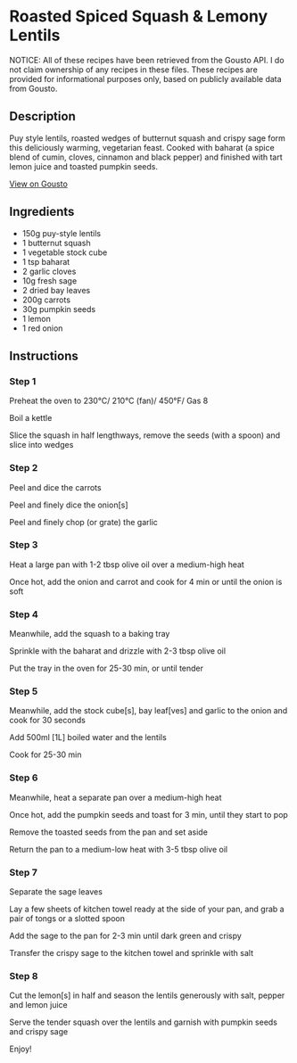 # Roasted Spiced Squash & Lemony Lentils

NOTICE: All of these recipes have been retrieved from the Gousto API. I do not claim ownership of any recipes in these files. These recipes are provided for informational purposes only, based on publicly available data from Gousto.

## Description

Puy style lentils, roasted wedges of butternut squash and crispy sage form this deliciously warming, vegetarian feast. Cooked with baharat (a spice blend of cumin, cloves, cinnamon and black pepper) and finished with tart lemon juice and toasted pumpkin seeds. 

[View on Gousto](https://www.gousto.co.uk/recipes/cookbook/roasted-spiced-squash-lemony-lentils)

## Ingredients

- 150g puy-style lentils
- 1 butternut squash
- 1 vegetable stock cube
- 1 tsp baharat
- 2 garlic cloves
- 10g fresh sage
- 2 dried bay leaves
- 200g carrots
- 30g pumpkin seeds
- 1 lemon
- 1 red onion

## Instructions


### Step 1

Preheat the oven to 230&deg;C/ 210&deg;C (fan)/ 450&deg;F/ Gas 8


Boil a kettle&nbsp;


Slice the squash in half lengthways, remove the seeds (with a spoon) and slice into wedges


### Step 2

Peel and dice the carrots&nbsp;


Peel&nbsp;and finely dice the onion<span class="text-danger">[s]</span>


Peel and finely chop (or grate) the garlic


### Step 3

Heat a large pan with&nbsp;1-2 tbsp olive oil over a medium-high heat


Once&nbsp;hot, add the onion and carrot and cook for 4 min or until the onion is soft


### Step 4

Meanwhile, add the squash to a baking tray


Sprinkle&nbsp;with the baharat and drizzle with 2-3 tbsp olive oil


Put the tray in the oven for 25-30 min, or until tender


### Step 5

Meanwhile, add the stock cube<span class="text-danger">[s]</span>, bay leaf<span class="text-danger">[ves]</span>&nbsp;and garlic to the onion and cook for 30 seconds


Add 500ml <span class="text-danger">[1L]</span>&nbsp;boiled water and the lentils


Cook&nbsp;for 25-30 min&nbsp;


### Step 6

Meanwhile, heat a separate pan over a medium-high heat


Once hot, add the pumpkin seeds and toast for 3 min, until they start to pop


Remove the toasted seeds from the pan and set aside&nbsp;


Return the pan to a medium-low heat with 3-5 tbsp olive oil


### Step 7

Separate the sage leaves


Lay a few sheets of kitchen towel ready at the side of your pan, and grab a pair of tongs or a slotted spoon


Add the sage to the pan for 2-3 min until dark green and crispy


Transfer the crispy sage to&nbsp;the kitchen towel and sprinkle with salt

### Step 8

Cut the lemon<span class="text-danger">[s]</span>&nbsp;in half and season the lentils generously with salt, pepper and lemon juice


Serve the tender squash over the lentils and garnish with pumpkin seeds and crispy sage


Enjoy!

